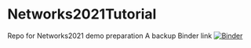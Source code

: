 # Networks2021Tutorial
Repo for Networks2021 demo preparation
A backup Binder link [![Binder](https://mybinder.org/badge_logo.svg)](https://mybinder.org/v2/gh/iuni-cadre/Networks2021Tutorial/9105afc044ffde090b8d9acd2bcac76e7e528c51)
